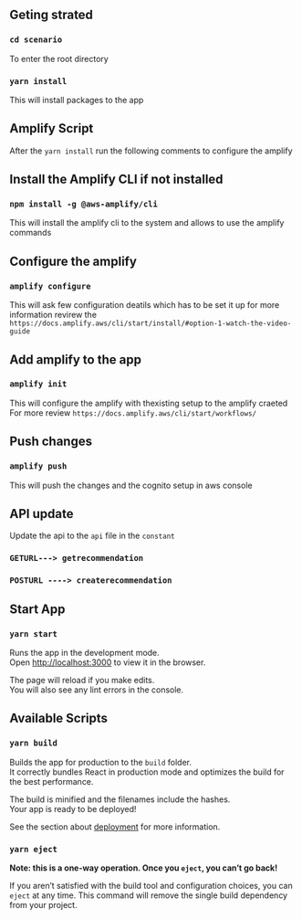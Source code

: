 ## Geting strated 

 ### `cd scenario`
 To enter the root directory

### `yarn install`

This will install packages to the app

## Amplify Script
 After the `yarn install` run the following comments to configure the amplify 

 ## Install the Amplify CLI if not installed 

 ### `npm install -g @aws-amplify/cli`

This will install the amplify cli to the system and allows to use the amplify commands

## Configure the amplify 
### `amplify configure`

This will ask few configuration deatils which has to be set it up 
for more information revirew the `https://docs.amplify.aws/cli/start/install/#option-1-watch-the-video-guide`

## Add amplify to the app 
### `amplify init`

This will configure the amplify with thexisting setup to the amplify craeted 
For more review `https://docs.amplify.aws/cli/start/workflows/`

## Push changes
### `amplify push`

This will push the changes and the cognito setup in aws console 




## API update
Update the api to the `api` file in the `constant`
### `GETURL---> getrecommendation`
### `POSTURL ----> createrecommendation`



## Start App
### `yarn start`

Runs the app in the development mode.\
Open [http://localhost:3000](http://localhost:3000) to view it in the browser.

The page will reload if you make edits.\
You will also see any lint errors in the console.


## Available Scripts


### `yarn build`

Builds the app for production to the `build` folder.\
It correctly bundles React in production mode and optimizes the build for the best performance.

The build is minified and the filenames include the hashes.\
Your app is ready to be deployed!

See the section about [deployment](https://facebook.github.io/create-react-app/docs/deployment) for more information.

### `yarn eject`

**Note: this is a one-way operation. Once you `eject`, you can’t go back!**

If you aren’t satisfied with the build tool and configuration choices, you can `eject` at any time. This command will remove the single build dependency from your project.
